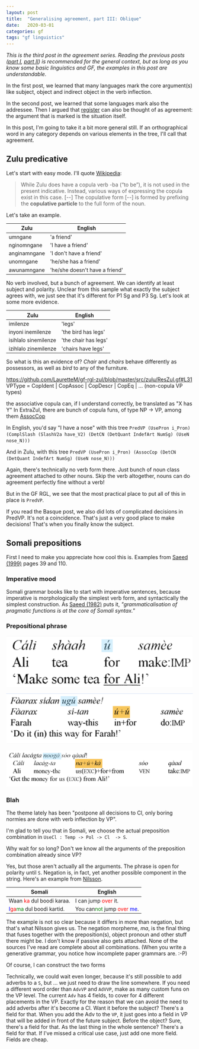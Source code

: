 ```yaml
---
layout: post
title:  "Generalising agreement, part III: Oblique"
date:   2020-03-01
categories: gf
tags: "gf linguistics"
---
```


_This is the third post in the agreement series. Reading the previous posts ([part I](https://inariksit.github.io/gf/2020/05/14/agreement-1.html), [part II](https://inariksit.github.io/gf/2020/11/17/agreement-2.html)) is recommended for the general context, but as long as you know some basic linguistics and GF, the examples in this post are understandable._

In the first post, we learned that many languages mark the core argument(s) like subject, object and indirect object in the verb inflection.

In the second post, we learned that some languages mark also the addressee. Then I argued that [register](https://en.wikipedia.org/wiki/Register_(sociolinguistics)) can also be thought of as agreement: the argument that is marked is the situation itself.

In this post, I'm going to take it a bit more general still. If an orthographical word in any category depends on various elements in the tree, I'll call that agreement.


## Zulu predicative

Let's start with easy mode.
I'll quote [Wikipedia](https://en.wiktionary.org/wiki/Appendix:Zulu_copulatives):

> While Zulu does have a copula verb -ba (“to be”), it is not used in the present indicative.
> Instead, various ways of expressing the copula exist in this case. [--] The copulative form [--] is formed by prefixing the __copulative particle__ to the full form of the noun.

Let's take an example.

| Zulu         | English                        |
|--------------|--------------------------------|
| umngane      | 'a friend'                     |
| nginomngane  | 'I have a friend'              |
| anginamngane | 'I don't have a friend'        |
| unomngane    | 'he/she has a friend'          |
| awunamngane  | 'he/she doesn't have a friend' |


No verb involved, but a bunch of agreement. We can identify at least subject and polarity. Unclear from this sample what exactly the subject agrees with, we just see that it's different for P1 Sg and P3 Sg. Let's look at some more evidence.


| Zulu                 | English              |
|----------------------|----------------------|
| imilenze             | 'legs'               |
| inyoni inemilenze    | 'the bird has legs'  |
| isihlalo sinemilenze | 'the chair has legs' |
| izihlalo zinemilenze | 'chairs have legs'   |

So what is this an evidence of? _Chair_ and _chairs_ behave differently as possessors, as well as _bird_ to any of the furniture.

https://github.com/LauretteM/gf-rgl-zul/blob/master/src/zulu/ResZul.gf#L31
VPType = CopIdent | CopAssoc | CopDescr | CopEq | … (non-copula VP types)

the associative copula can, if I understand correctly, be translated as "X has Y"
In ExtraZul, there are bunch of copula funs, of type NP -> VP, among them [AssocCop](https://github.com/LauretteM/gf-rgl-zul/blob/master/src/zulu/ExtraZulAbs.gf#L8)

In English, you'd say "I have a nose" with this tree
`PredVP (UsePron i_Pron) (ComplSlash (SlashV2a have_V2) (DetCN (DetQuant IndefArt NumSg) (UseN nose_N)))`

And in Zulu, with this tree
`PredVP (UsePron i_Pron) (AssocCop (DetCN (DetQuant IndefArt NumSg) (UseN nose_N)))`

<!--
In the current (unfinished) Zulu grammar, `have_V2` isn't even implemented.
Of course, it's perfectly possible to implement `have_V2` in a way that `ComplSlash (SlashV2a have_V2) np` linearises the same as `AssocCop np`.
In such a grammar, `have_V2` wouldn't contribute with an independent verb form, instead, it would just carry the param `CopAssoc` over to the `VP`, and finally `PredVP` does all the magic.

(If GF still had a working `def` feature, it would be a natural choice to make a def rule between  `ComplSlash (SlashV2a have_V2) np` and `AssocCop np`. But that feature isn't supported by practically anything.)
-->

Again, there's technically no verb form there. Just bunch of noun class agreement attached to other nouns. Skip the verb altogether, nouns can do agreement perfectly fine without a verb!

But in the GF RGL, we see that the most practical place to put all of this in place is `PredVP`.

If you read the Basque post, we also did lots of complicated decisions in PredVP. It's not a coincidence. That's just a very good place to make decisions! That's when you finally know the subject.

## Somali prepositions

First I need to make you appreciate how cool this is. Examples from [Saeed (1999)](https://benjamins.com/catalog/loall.10) pages 39 and 110.


### Imperative mood

Somali grammar books like to start with imperative sentences, because imperative is morphologically the simplest verb form, and syntactically the simplest construction.
As [Saeed (1982)](https://core.ac.uk/download/pdf/161528208.pdf) puts it, _"grammaticalisation of pragmatic functions is at the core of Somali syntax."_

### Prepositional phrase



![SomaliPrepContr0](https://github.com/inariksit/inariksit.github.io/blob/master/images/somali-preposition-contraction-0.png "A single Somali preposition: 'Cali shaah u samee', translation 'Make some tea for Ali'")

![SomaliPrepContr1](https://github.com/inariksit/inariksit.github.io/blob/master/images/somali-preposition-contraction-1.png "Somali preposition contraction: 'Faarax sidan ugu samee', gloss 'Faarax si-tan u+u samee', translation 'Do it in this way for Farah'")

![SomaliPrepContr2](https://github.com/inariksit/inariksit.github.io/blob/master/images/somali-preposition-contraction-2.png "Somali preposition contraction: 'Cali lacagta nooga soo qaad', gloss 'Cali lacag-ta na+u+ka soo qaad', translation 'Get the money for us from Ali'")

### Blah

The theme lately has been "postpone all decisions to Cl, only boring normies are done with verb inflection by VP".

I'm glad to tell you that in Somali, we choose the actual preposition combination in `UseCl : Temp -> Pol -> Cl  -> S`.

Why wait for so long? Don't we know all the arguments of the preposition combination already since VP?

Yes, but those aren't actually all the arguments. The phrase is open for polarity until `S`. Negation is, in fact, yet another possible component in the string. Here's an example from [Nilsson](http://morgannilsson.se/Kort%20somalisk%20grammatik.pdf).

| Somali                       | English                 |
|------------------------------|-------------------------|
| Waan <font color="red">ka</font> dul boodi karaa. | I can jump <font color="red">over</font> it.     |
| <font color="blue">I</font><font color="red">ga</font><font color="green">ma</font> dul boodi kartid.  | You can<font color="green">not</font> jump <font color="red">over</font> <font color="blue">me</font>. |


The example is not so clear because it differs in more than negation, but that's what Nilsson gives us. The negation morpheme, _ma_, is the final thing that fuses together with the preposition(s), object pronoun and other stuff there might be. I don't know if passive also gets attached. None of the sources I've read are complete about all combinations. (When you write a generative grammar, you notice how incomplete paper grammars are. :-P)

Of course, I can construct the two forms

Technically, we could wait even longer, because it's still possible to add adverbs to a `S`, but … we just need to draw the line somewhere. If you need a different word order than `AdvVP` and `AdVVP`, make as many custom funs on the VP level. The current `Adv` has 4 fields, to cover for 4 different placements in the VP. Exactly for the reason that we can avoid the need to add adverbs after it's become a Cl. Want it before the subject? There's a field for that. When you add the Adv to the `VP`, it just goes into a field in VP that will be added in front of the future subject. Before the object? Sure, there's a field for that. As the last thing in the whole sentence? There's a field for that. If I've missed a critical use case, just add one more field. Fields are cheap.
